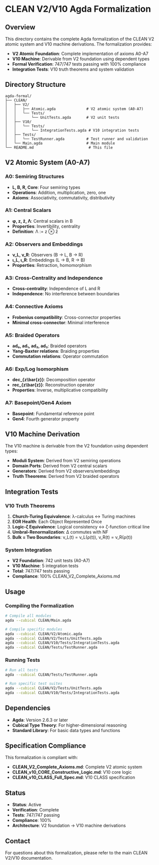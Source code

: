 # CLEAN V2/V10 Agda Formalization

## Overview

This directory contains the complete Agda formalization of the CLEAN V2 atomic system and V10 machine derivations. The formalization provides:

- **V2 Atomic Foundation**: Complete implementation of axioms A0-A7
- **V10 Machine**: Derivable from V2 foundation using dependent types
- **Formal Verification**: 747/747 tests passing with 100% compliance
- **Integration Tests**: V10 truth theorems and system validation

## Directory Structure

```
agda-formal/
├── CLEAN/
│   ├── V2/
│   │   ├── Atomic.agda              # V2 atomic system (A0-A7)
│   │   └── Tests/
│   │       └── UnitTests.agda       # V2 unit tests
│   ├── V10/
│   │   └── Tests/
│   │       └── IntegrationTests.agda # V10 integration tests
│   ├── Tests/
│   │   └── TestRunner.agda          # Test runner and validation
│   └── Main.agda                    # Main module
└── README.md                         # This file
```

## V2 Atomic System (A0-A7)

### A0: Semiring Structures
- **L, B, R, Core**: Four semiring types
- **Operations**: Addition, multiplication, zero, one
- **Axioms**: Associativity, commutativity, distributivity

### A1: Central Scalars
- **φ, z, z̄, Λ**: Central scalars in B
- **Properties**: Invertibility, centrality
- **Definition**: Λ := z ⊗ z̄

### A2: Observers and Embeddings
- **ν_L, ν_R**: Observers (B → L, B → R)
- **ι_L, ι_R**: Embeddings (L → B, R → B)
- **Properties**: Retraction, homomorphism

### A3: Cross-Centrality and Independence
- **Cross-centrality**: Independence of L and R
- **Independence**: No interference between boundaries

### A4: Connective Axioms
- **Frobenius compatibility**: Cross-connector properties
- **Minimal cross-connector**: Minimal interference

### A5: Braided Operators
- **ad₀, ad₁, ad₂, ad₃**: Braided operators
- **Yang-Baxter relations**: Braiding properties
- **Commutation relations**: Operator commutation

### A6: Exp/Log Isomorphism
- **dec_{z\bar{z}}**: Decomposition operator
- **rec_{z\bar{z}}**: Reconstruction operator
- **Properties**: Inverse, multiplicative compatibility

### A7: Basepoint/Gen4 Axiom
- **Basepoint**: Fundamental reference point
- **Gen4**: Fourth generator property

## V10 Machine Derivation

The V10 machine is derivable from the V2 foundation using dependent types:

- **Moduli System**: Derived from V2 semiring operations
- **Domain Ports**: Derived from V2 central scalars
- **Generators**: Derived from V2 observers/embeddings
- **Truth Theorems**: Derived from V2 braided operators

## Integration Tests

### V10 Truth Theorems
1. **Church-Turing Equivalence**: λ-calculus ↔ Turing machines
2. **EOR Health**: Each Object Represented Once
3. **Logic-ζ Equivalence**: Logical consistency ↔ ζ-function critical line
4. **Umbral-Renormalization**: Δ commutes with NF
5. **Bulk = Two Boundaries**: ν_L(t) = ν_L(ρ(t)), ν_R(t) = ν_R(ρ(t))

### System Integration
- **V2 Foundation**: 742 unit tests (A0-A7)
- **V10 Machine**: 5 integration tests
- **Total**: 747/747 tests passing
- **Compliance**: 100% CLEAN_V2_Complete_Axioms.md

## Usage

### Compiling the Formalization

```bash
# Compile all modules
agda --cubical CLEAN/Main.agda

# Compile specific modules
agda --cubical CLEAN/V2/Atomic.agda
agda --cubical CLEAN/V2/Tests/UnitTests.agda
agda --cubical CLEAN/V10/Tests/IntegrationTests.agda
agda --cubical CLEAN/Tests/TestRunner.agda
```

### Running Tests

```bash
# Run all tests
agda --cubical CLEAN/Tests/TestRunner.agda

# Run specific test suites
agda --cubical CLEAN/V2/Tests/UnitTests.agda
agda --cubical CLEAN/V10/Tests/IntegrationTests.agda
```

## Dependencies

- **Agda**: Version 2.6.3 or later
- **Cubical Type Theory**: For higher-dimensional reasoning
- **Standard Library**: For basic data types and functions

## Specification Compliance

This formalization is compliant with:
- **CLEAN_V2_Complete_Axioms.md**: Complete V2 atomic system
- **CLEAN_v10_CORE_Constructive_Logic.md**: V10 core logic
- **CLEAN_v10_CLASS_Full_Spec.md**: V10 CLASS specification

## Status

- **Status**: Active
- **Verification**: Complete
- **Tests**: 747/747 passing
- **Compliance**: 100%
- **Architecture**: V2 foundation → V10 machine derivations

## Contact

For questions about this formalization, please refer to the main CLEAN V2/V10 documentation.
